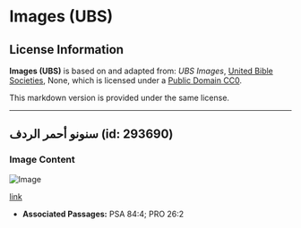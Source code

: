 # Images (UBS)

## License Information

**Images (UBS)** is based on and adapted from: _UBS Images_, [United Bible Societies](https://unitedbiblesocieties.org/), None, which is licensed under a [Public Domain CC0](https://creativecommons.org/public-domain/cc0/).

This markdown version is provided under the same license.



--------------------------------

## سنونو أحمر الردف (id: 293690)

### Image Content

![Image](https://cdn.aquifer.bible/aquifer-content/resources/Media/WEB-0849_red-rumped_swallow.jpg)

[link](https://cdn.aquifer.bible/aquifer-content/resources/Media/WEB-0849_red-rumped_swallow.jpg)

* **Associated Passages:** PSA 84:4; PRO 26:2

